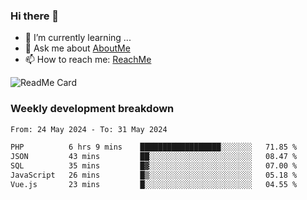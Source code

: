 ### Hi there 👋

- 🌱 I’m currently learning ...
- 💬 Ask me about [AboutMe](https://www.itzcy.com/about)
- 📫 How to reach me: [ReachMe](https://www.itzcy.com/about)

![ReadMe Card](https://github-readme-stats-ten-gilt.vercel.app/api?username=SuperChenYun&show_icons=true&title_color=fff&icon_color=79ff97&text_color=9f9f9f&bg_color=151515&hide_border=true)

### Weekly development breakdown
<!--START_SECTION:waka-->

```txt
From: 24 May 2024 - To: 31 May 2024

PHP          6 hrs 9 mins    ██████████████████░░░░░░░   71.85 %
JSON         43 mins         ██░░░░░░░░░░░░░░░░░░░░░░░   08.47 %
SQL          35 mins         █▓░░░░░░░░░░░░░░░░░░░░░░░   07.00 %
JavaScript   26 mins         █▒░░░░░░░░░░░░░░░░░░░░░░░   05.18 %
Vue.js       23 mins         █░░░░░░░░░░░░░░░░░░░░░░░░   04.55 %
```

<!--END_SECTION:waka-->
